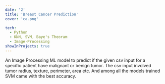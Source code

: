 ```yaml
---
date: '2'
title: 'Breast Cancer Prediction'
cover: 'ca.png'

tech:
  - Python
  - KNN, SVM, Baye's Theoram
  - Image-Processing
showInProjects: true
---
```


An Image Processing ML model to predict if the given csv input for a specific patient have malignant or benign tumor. The csv input involved tumor radius, texture, perimeter, area etc. And among all the models trained SVM came with the best accuracy.
